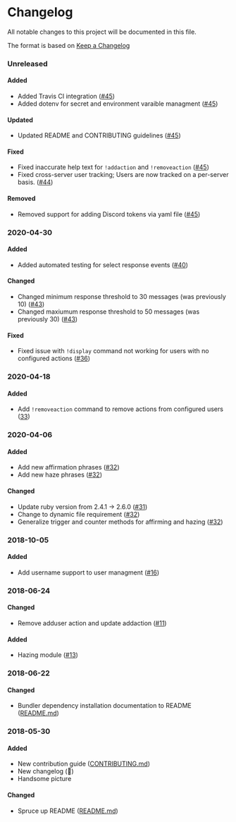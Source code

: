 # Changelog
All notable changes to this project will be documented in this file.

The format is based on [Keep a Changelog](http://keepachangelog.com/en/1.0.0/)

### Unreleased
#### Added
- Added Travis CI integration ([#45](https://github.com/laurenball/Steven/pull/45))
- Added dotenv for secret and environment varaible managment ([#45](https://github.com/laurenball/Steven/pull/45))

#### Updated
- Updated README and CONTRIBUTING guidelines ([#45](https://github.com/laurenball/Steven/pull/45))

#### Fixed
- Fixed inaccurate help text for `!addaction` and `!removeaction` ([#45](https://github.com/laurenball/Steven/pull/45))
- Fixed cross-server user tracking; Users are now tracked on a per-server basis. ([#44](https://github.com/laurenball/Steven/pull/44))

#### Removed
- Removed support for adding Discord tokens via yaml file ([#45](https://github.com/laurenball/Steven/pull/45))

### 2020-04-30
#### Added
- Added automated testing for select response events ([#40](https://github.com/laurenball/Steven/pull/40))

#### Changed
- Changed minimum response threshold to 30 messages (was previously 10) ([#43](https://github.com/laurenball/Steven/pull/43))
- Changed maxiumum response threshold to 50 messages (was previously 30) ([#43](https://github.com/laurenball/Steven/pull/43))

#### Fixed
- Fixed issue with `!display` command not working for users with no configured actions ([#36](https://github.com/laurenball/Steven/pull/36))

### 2020-04-18
#### Added
- Add `!removeaction` command to remove actions from configured users ([33](https://github.com/laurenball/Steven/pull/33))

### 2020-04-06
#### Added
- Add new affirmation phrases ([#32](https://github.com/laurenball/Steven/pull/32))
- Add new haze phrases ([#32](https://github.com/laurenball/Steven/pull/32))

#### Changed
- Update ruby version from 2.4.1 -> 2.6.0 ([#31](https://github.com/laurenball/Steven/pull/31))
- Change to dynamic file requirement ([#32](https://github.com/laurenball/Steven/pull/32))
- Generalize trigger and counter methods for affirming and hazing ([#32](https://github.com/laurenball/Steven/pull/32))

### 2018-10-05
#### Added
 - Add username support to user managment ([#16](https://github.com/laurenball/Steven/pull/16)) 

### 2018-06-24
#### Changed
 - Remove adduser action and update addaction ([#11](https://github.com/laurenball/Steven/pull/11)) 

#### Added
 - Hazing module ([#13](https://github.com/laurenball/Steven/pull/13)) 

### 2018-06-22
#### Changed
 - Bundler dependency installation documentation to README ([README.md](https://github.com/laurenball/Steven/blob/master/README.md))

### 2018-05-30
#### Added
 - New contribution guide ([CONTRIBUTING.md](https://github.com/laurenball/Steven/blob/master/CONTRIBUTING.md))
 - New changelog (:eyes:)
 - Handsome picture

#### Changed
 - Spruce up README ([README.md](https://github.com/laurenball/Steven/blob/master/README.md))
